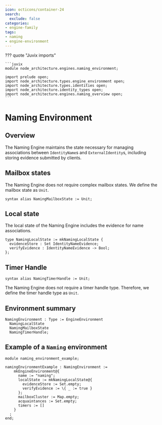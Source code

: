 ```yaml
---
icon: octicons/container-24
search:
  exclude: false
categories:
- engine-family
tags:
- naming
- engine-environment
---
```


??? quote "Juvix imports"

    ```juvix
    module node_architecture.engines.naming_environment;

    import prelude open;
    import node_architecture.types.engine_environment open;
    import node_architecture.types.identities open;
    import node_architecture.identity_types open;
    import node_architecture.engines.naming_overview open;
    ```

# Naming Environment

## Overview

The Naming Engine maintains the state necessary for managing associations between `IdentityName`s and `ExternalIdentity`s, including storing evidence submitted by clients.

## Mailbox states

The Naming Engine does not require complex mailbox states. We define the mailbox state as `Unit`.

```juvix
syntax alias NamingMailboxState := Unit;
```

## Local state

The local state of the Naming Engine includes the evidence for name associations.

```juvix
type NamingLocalState := mkNamingLocalState {
  evidenceStore : Set IdentityNameEvidence;
  verifyEvidence : IdentityNameEvidence -> Bool;
};
```

## Timer Handle

```juvix
syntax alias NamingTimerHandle := Unit;
```

The Naming Engine does not require a timer handle type. Therefore, we define the timer handle type as `Unit`.

## Environment summary

```juvix
NamingEnvironment : Type := EngineEnvironment
  NamingLocalState
  NamingMailboxState
  NamingTimerHandle;
```

## Example of a `Naming` environment

```juvix extract-module-statements
module naming_environment_example;

namingEnvironmentExample : NamingEnvironment :=
    mkEngineEnvironment@{
      name := "naming";
      localState := mkNamingLocalState@{
        evidenceStore := Set.empty;
        verifyEvidence := \{ _ := true }
      };
      mailboxCluster := Map.empty;
      acquaintances := Set.empty;
      timers := []
    }
  ;
end;
```
